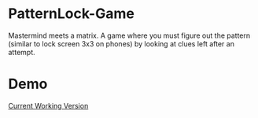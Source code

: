PatternLock-Game
================

Mastermind meets a matrix.  A game where you must figure out the pattern (similar to lock screen 3x3 on phones) by looking at clues left after an attempt.

Demo 
=====
<a href="https://rawgit.com/jmdjr/PatternLock-Game/master/PatternLock-Game/PatternLock-Game/default.html"> Current Working Version </a>

